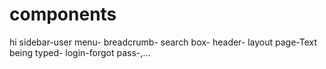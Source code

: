 # components
hi
sidebar-user menu- breadcrumb- search box- header- layout page-Text being typed- login-forgot pass-,...
